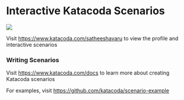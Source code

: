 # Interactive Katacoda Scenarios

[![](http://shields.katacoda.com/katacoda/satheeshavaru/count.svg)](https://www.katacoda.com/satheeshavaru "Get your profile on Katacoda.com")

Visit https://www.katacoda.com/satheeshavaru to view the profile and interactive scenarios

### Writing Scenarios
Visit https://www.katacoda.com/docs to learn more about creating Katacoda scenarios

For examples, visit https://github.com/katacoda/scenario-example
